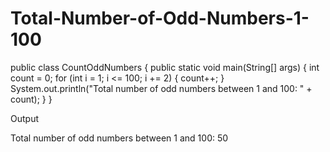 # Total-Number-of-Odd-Numbers-1-100
public class CountOddNumbers {
    public static void main(String[] args) {
        int count = 0;
        for (int i = 1; i <= 100; i += 2) {
            count++;
        }
        System.out.println("Total number of odd numbers between 1 and 100: " + count);
    }
}

Output

Total number of odd numbers between 1 and 100: 50

